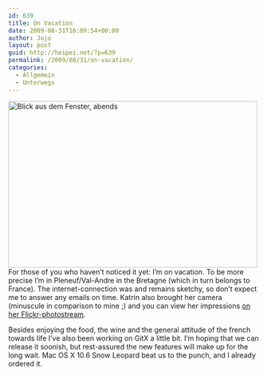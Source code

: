 ```yaml
---
id: 639
title: On Vacation
date: 2009-08-31T16:09:54+00:00
author: Jojo
layout: post
guid: http://heipei.net/?p=639
permalink: /2009/08/31/on-vacation/
categories:
  - Allgemein
  - Unterwegs
---
```

[<img src="https://farm3.static.flickr.com/2439/3874274186_f10c53da54.jpg" width="500" height="334" alt="Blick aus dem Fenster, abends" class="aligncenter" />](https://secure.flickr.com/photos/heipei/3874274186/ "Blick aus dem Fenster, abends by heipei, on Flickr")For those of you who haven&#8217;t noticed it yet: I&#8217;m on vacation. To be more precise I&#8217;m in Pleneuf/Val-Andre in the Bretagne (which in turn belongs to France). The internet-connection was and remains sketchy, so don&#8217;t expect me to answer any emails on time. Katrin also brought her camera (minuscule in comparison to mine ;) and you can view her impressions [on her Flickr-photostream](https://secure.flickr.com/photos/diekatrin/).
  
Besides enjoying the food, the wine and the general attitude of the french towards life I&#8217;ve also been working on GitX a little bit. I&#8217;m hoping that we can release it soonish, but rest-assured the new features will make up for the long wait. Mac OS X 10.6 Snow Leopard beat us to the punch, and I already ordered it.